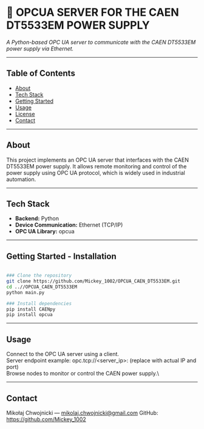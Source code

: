 # 📘 OPCUA SERVER FOR THE CAEN DT5533EM POWER SUPPLY

_A Python-based OPC UA server to communicate with the CAEN DT5533EM power supply via Ethernet._

---

## Table of Contents

- [About](#about)
- [Tech Stack](#tech-stack)
- [Getting Started](#getting-started)
- [Usage](#usage)
- [License](#license)
- [Contact](#contact)

---

## About

This project implements an OPC UA server that interfaces with the CAEN DT5533EM power supply. It allows remote monitoring and control of the power supply using OPC UA protocol, which is widely used in industrial automation.

---

## Tech Stack

- **Backend:** Python  
- **Device Communication:** Ethernet (TCP/IP)  
- **OPC UA Library:** opcua

---

## Getting Started - Installation

```bash

### Clone the repository
git clone https://github.com/Mickey_1002/OPCUA_CAEN_DT5533EM.git
cd ..//OPCUA_CAEN_DT5533EM
python main.py

### Install dependencies
pip install CAENpy
pip install opcua
```
---

## Usage
Connect to the OPC UA server using a client.\
Server endpoint example: opc.tcp://<server_ip>:<port> (replace with actual IP and port)\
Browse nodes to monitor or control the CAEN power supply.\

---

## Contact
Mikołaj Chwojnicki — mikolaj.chwojnicki@gmail.com
GitHub: https://github.com/Mickey_1002
